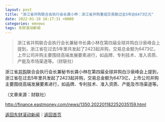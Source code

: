 ```yaml
---
layout: post
title: "浙江省并购联合会执行会长龚小林：浙江省并购重组交易额过去5年达6473亿元"
date: 2022-01-18 16:17:31 +0800
categories: emnews
tags: 东财滚动新闻
---
```

> 浙江省并购联合会执行会长兼秘书长龚小林在第四届全球并购白沙泉峰会上提到，浙江省在过去5年里共发起了2423起并购，交易总金额为6473亿，上市公司并购主要围绕高端发展要素进行，如品牌、专利技术、准入资质、产能及市场渠道等。（财联社）

<p>浙江省<span id="Info.3270"><a href="http://data.eastmoney.com/bgcz/" class="infokey">并购</a></span>联合会执行会长兼秘书长龚小林在第四届全球并购白沙泉峰会上提到，浙江省在过去5年里共发起了2423起并购，交易总金额为6473亿，上市公司并购主要围绕高端发展要素进行，如品牌、专利技术、准入资质、产能及市场渠道等。</p><p class="em_media">（文章来源：财联社）</p>

<http://finance.eastmoney.com/news/1350,202201182252035159.html>

[返回东财滚动新闻](//finews.withounder.com/emnews/)｜[返回首页](//finews.withounder.com/)